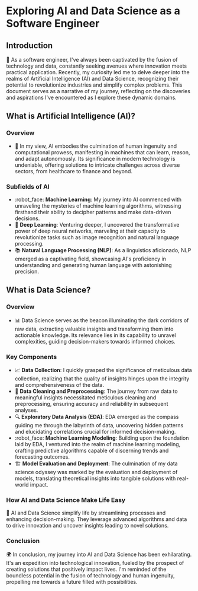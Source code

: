 # **Exploring AI and Data Science as a Software Engineer**

## Introduction

:rocket: As a software engineer, I've always been captivated by the fusion of technology and data, constantly seeking avenues where innovation meets practical application. Recently, my curiosity led me to delve deeper into the realms of Artificial Intelligence (AI) and Data Science, recognizing their potential to revolutionize industries and simplify complex problems. This document serves as a narrative of my journey, reflecting on the discoveries and aspirations I've encountered as I explore these dynamic domains.

## What is Artificial Intelligence (AI)?


### Overview
- :brain: In my view, AI embodies the culmination of human ingenuity and computational prowess, manifesting in machines that can learn, reason, and adapt autonomously. Its significance in modern technology is undeniable, offering solutions to intricate challenges across diverse sectors, from healthcare to finance and beyond.

### Subfields of AI
- :robot_face: **Machine Learning**: My journey into AI commenced with unraveling the mysteries of machine learning algorithms, witnessing firsthand their ability to decipher patterns and make data-driven decisions.
- :brain: **Deep Learning**: Venturing deeper, I uncovered the transformative power of deep neural networks, marveling at their capacity to revolutionize tasks such as image recognition and natural language processing.
- :books: **Natural Language Processing (NLP)**: As a linguistics aficionado, NLP emerged as a captivating field, showcasing AI's proficiency in understanding and generating human language with astonishing precision.

## What is Data Science?

### Overview
- :bar_chart: Data Science serves as the beacon illuminating the dark corridors of raw data, extracting valuable insights and transforming them into actionable knowledge. Its relevance lies in its capability to unravel complexities, guiding decision-makers towards informed choices.

### Key Components
- :chart_with_upwards_trend: **Data Collection**: I quickly grasped the significance of meticulous data collection, realizing that the quality of insights hinges upon the integrity and comprehensiveness of the data.
- :broom: **Data Cleaning and Preprocessing**: The journey from raw data to meaningful insights necessitated meticulous cleaning and preprocessing, ensuring accuracy and reliability in subsequent analyses.
- :mag: **Exploratory Data Analysis (EDA)**: EDA emerged as the compass guiding me through the labyrinth of data, uncovering hidden patterns and elucidating correlations crucial for informed decision-making.
- :robot_face: **Machine Learning Modeling**: Building upon the foundation laid by EDA, I ventured into the realm of machine learning modeling, crafting predictive algorithms capable of discerning trends and forecasting outcomes.
- :building_construction: **Model Evaluation and Deployment**: The culmination of my data science odyssey was marked by the evaluation and deployment of models, translating theoretical insights into tangible solutions with real-world impact.
### How AI and Data Science Make Life Easy

:star2: AI and Data Science simplify life by streamlining processes and enhancing decision-making. They leverage advanced algorithms and data to drive innovation and uncover insights leading to novel solutions.

### Conclusion

:earth_africa: In conclusion, my journey into AI and Data Science has been exhilarating. It's an expedition into technological innovation, fueled by the prospect of creating solutions that positively impact lives. I'm reminded of the boundless potential in the fusion of technology and human ingenuity, propelling me towards a future filled with possibilities.


